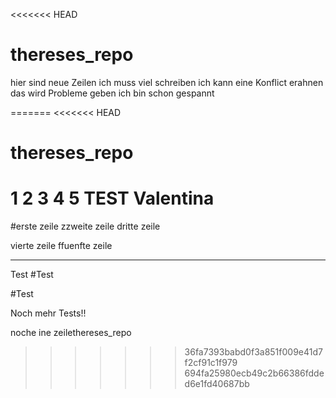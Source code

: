 <<<<<<< HEAD
# thereses_repo
hier sind neue Zeilen 
ich muss viel schreiben
ich kann eine Konflict erahnen
das wird Probleme geben
ich bin schon gespannt

=======
<<<<<<< HEAD
# thereses_repo
1
2
3
4
5
TEST Valentina
=======
#erste zeile
zzweite zeile
dritte zeile

vierte zeile
ffuenfte zeile

___________________

Test #Test

#Test

Noch mehr Tests!!



noche ine zeilethereses_repo
>>>>>>> 36fa7393babd0f3a851f009e41d7f2cf91c1f979
>>>>>>> 694fa25980ecb49c2b66386fdded6e1fd40687bb
